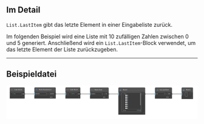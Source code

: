 ## Im Detail
`List.LastItem` gibt das letzte Element in einer Eingabeliste zurück.

Im folgenden Beispiel wird eine Liste mit 10 zufälligen Zahlen zwischen 0 und 5 generiert. Anschließend wird ein `List.LastItem`-Block verwendet, um das letzte Element der Liste zurückzugeben.
___
## Beispieldatei

![List.LastItem](./DSCore.List.LastItem_img.jpg)
